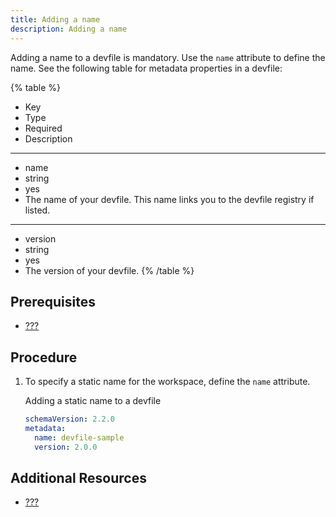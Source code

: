 ```yaml
---
title: Adding a name
description: Adding a name
---
```


Adding a name to a devfile is mandatory. Use the `name` attribute to
define the name. See the following table for metadata properties in a
devfile:

{% table %}
* Key
* Type
* Required
* Description
---
* name
* string
* yes
* The name of your devfile. This name
links you to the devfile registry if listed.
---
* version
* string
* yes
* The version of your devfile.
{% /table %}

## Prerequisites

* [???](/docs/2.1.0/adding-schema-version-to-a-devfile.adoc)

## Procedure

1. To specify a static name for the workspace, define the `name`
    attribute.

    Adding a static name to a devfile

    ```yaml
    schemaVersion: 2.2.0
    metadata:
      name: devfile-sample
      version: 2.0.0
    ```

## Additional Resources

* [???](/docs/2.1.0/api-reference.adoc)

